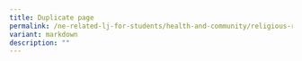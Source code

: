 ```yaml
---
title: Duplicate page
permalink: /ne-related-lj-for-students/health-and-community/religious-rehabilitation-group/
variant: markdown
description: ""
---
```

